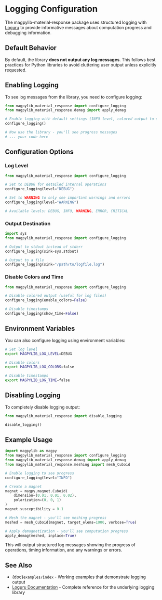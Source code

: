 # Logging Configuration

The magpylib-material-response package uses structured logging with [Loguru](https://loguru.readthedocs.io/) to provide informative messages about computation progress and debugging information.

## Default Behavior

By default, the library **does not output any log messages**. This follows best practices for Python libraries to avoid cluttering user output unless explicitly requested.

## Enabling Logging

To see log messages from the library, you need to configure logging:

```python
from magpylib_material_response import configure_logging
from magpylib_material_response.demag import apply_demag

# Enable logging with default settings (INFO level, colored output to stderr)
configure_logging()

# Now use the library - you'll see progress messages
# ... your code here
```

## Configuration Options

### Log Level
```python
from magpylib_material_response import configure_logging

# Set to DEBUG for detailed internal operations
configure_logging(level="DEBUG")

# Set to WARNING to only see important warnings and errors
configure_logging(level="WARNING")

# Available levels: DEBUG, INFO, WARNING, ERROR, CRITICAL
```

### Output Destination
```python
import sys
from magpylib_material_response import configure_logging

# Output to stdout instead of stderr
configure_logging(sink=sys.stdout)

# Output to a file
configure_logging(sink="/path/to/logfile.log")
```

### Disable Colors and Time
```python
from magpylib_material_response import configure_logging

# Disable colored output (useful for log files)
configure_logging(enable_colors=False)

# Disable timestamps
configure_logging(show_time=False)
```

## Environment Variables

You can also configure logging using environment variables:

```bash
# Set log level
export MAGPYLIB_LOG_LEVEL=DEBUG

# Disable colors
export MAGPYLIB_LOG_COLORS=false

# Disable timestamps
export MAGPYLIB_LOG_TIME=false
```

## Disabling Logging

To completely disable logging output:

```python
from magpylib_material_response import disable_logging

disable_logging()
```

## Example Usage

```python
import magpylib as magpy
from magpylib_material_response import configure_logging
from magpylib_material_response.demag import apply_demag
from magpylib_material_response.meshing import mesh_Cuboid

# Enable logging to see progress
configure_logging(level="INFO")

# Create a magnet
magnet = magpy.magnet.Cuboid(
    dimension=(0.01, 0.01, 0.02),
    polarization=(0, 0, 1)
)
magnet.susceptibility = 0.1

# Mesh the magnet - you'll see meshing progress
meshed = mesh_Cuboid(magnet, target_elems=1000, verbose=True)

# Apply demagnetization - you'll see computation progress
apply_demag(meshed, inplace=True)
```

This will output structured log messages showing the progress of operations, timing information, and any warnings or errors.

## See Also

- {doc}`examples/index` - Working examples that demonstrate logging output
- [Loguru Documentation](https://loguru.readthedocs.io/) - Complete reference for the underlying logging library